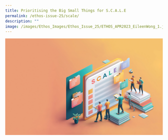 ```yaml
---
title: Prioritising the Big Small Things for S.C.A.L.E
permalink: /ethos-issue-25/scale/
description: ""
image: /images/Ethos_Images/Ethos_Issue_25/ETHOS_APR2023_EileenWong_1.jpg
---
```

<img src="/images/Ethos_Images/Ethos_Issue_25/ETHOS_APR2023_EileenWong_1.jpg">